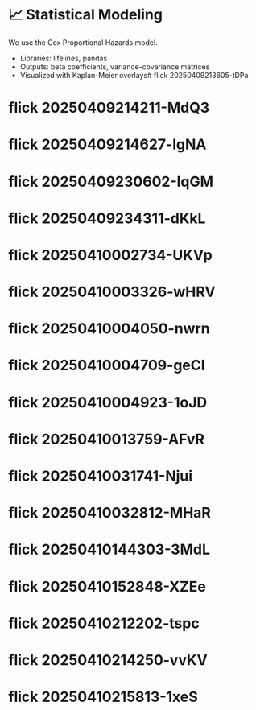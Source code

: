 # 📈 Statistical Modeling

We use the Cox Proportional Hazards model.
- Libraries: lifelines, pandas
- Outputs: beta coefficients, variance-covariance matrices
- Visualized with Kaplan-Meier overlays# flick 20250409213605-tDPa
# flick 20250409214211-MdQ3
# flick 20250409214627-lgNA
# flick 20250409230602-IqGM
# flick 20250409234311-dKkL
# flick 20250410002734-UKVp
# flick 20250410003326-wHRV
# flick 20250410004050-nwrn
# flick 20250410004709-geCI
# flick 20250410004923-1oJD
# flick 20250410013759-AFvR
# flick 20250410031741-Njui
# flick 20250410032812-MHaR
# flick 20250410144303-3MdL
# flick 20250410152848-XZEe
# flick 20250410212202-tspc
# flick 20250410214250-vvKV
# flick 20250410215813-1xeS

